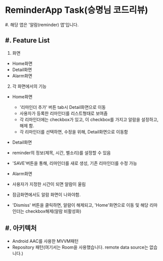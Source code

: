 # ReminderApp Task(승명님 코드리뷰)

#. 해당 앱은 '알람(reminder) 앱'입니다.

#. Feature List
----------
1. 화면
 - Home화면
 - Detail화면
 - Alarm화면


2. 각 화면에서의 기능
 - Home화면
   - '리마인더 추가' 버튼 tab시 Detail화면으로 이동
   - 사용자가 등록한 리마인더를 리스트형태로 보여줌
   - 각 리마인더에는 checkbox가 있고, 이 checkbox를 가지고 알람을 설정하고, 해제 함.
   - 각 리마인더를 선택하면, 수정을 위해, Detail화면으로 이동함
   
 - Detail화면
  - reminder의 정보(제목, 시간, 벨소리)를 설정할 수 있음
  - 'SAVE'버튼을 통해, 리마인더를 새로 생성, 기존 리마인더를 수정 가능
 
 - Alarm화면
  - 사용자가 지정한 시간이 되면 알람이 울림
  - 잠금화면에서도 알람 화면이 나와야함.
  - 'Dismiss' 버튼을 클릭하면, 알람이 해제되고, 'Home'화면으로 이동 및 해당 리마인더는 checkbox해제(알람 비활성화)
  

#. 아키텍처
---------
- Android AAC를 사용한 MVVM패턴
- Repository 패턴(여기서는 Room을 사용했습니다. remote data source는 없습니다.)
